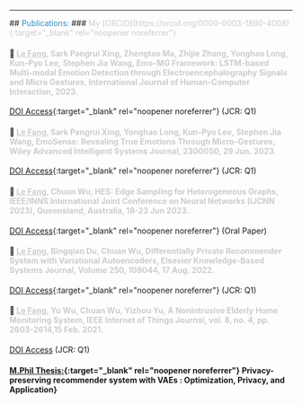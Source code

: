 <hr>
## <a id="pub"></a> <span style="color: #2E8BC0;">Publications: </span>
### <span style="color: #cccccc;"> My [ORCiD](https://orcid.org/0000-0003-1860-4008){:target="_blank" rel="noopener noreferrer"}</span>
<!-- My [Google Scholar](https://scholar.google.com/citations?user=AX-EmRgAAAAJ&hl=en){:target="_blank" rel="noopener noreferrer"} and -->

#### :page_facing_up:	 <span style="color: #cccccc;"> <u>Le Fang</u>, Sark Pangrui Xing, Zhengtao Ma, Zhijie Zhang, Yonghao Long, Kun-Pyo Lee, Stephen Jia Wang, Emo-MG Framework: LSTM-based Multi-modal Emotion Detection through Electroencephalography Signals and Micro Gestures, International Journal of Human–Computer Interaction, 2023.</span>
[DOI Access](https://doi.org/10.1080/10447318.2023.2228983){:target="_blank" rel="noopener noreferrer"} (JCR: Q1)

#### :page_facing_up:	 <span style="color: #cccccc;"> <u>Le Fang</u>, Sark Pangrui Xing, Yonghao Long, Kun-Pyo Lee, Stephen Jia Wang, EmoSense: Revealing True Emotions Through Micro-Gestures, Wiley Advanced Intelligent Systems Journal, 2300050, 29 Jun. 2023.</span>  
[DOI Access](https://doi.org/10.1002/aisy.202300050){:target="_blank" rel="noopener noreferrer"} (JCR: Q1)

#### :page_facing_up:	<span style="color: #cccccc;"> <u>Le Fang</u>, Chuan Wu, HES: Edge Sampling for Heterogeneous Graphs, IEEE/INNS International Joint Conference on Neural Networks (IJCNN 2023), Queensland, Australia, 18-23 Jun 2023.</span> 
[DOI Access](https://doi.org/10.1109/IJCNN54540.2023.10192005){:target="_blank" rel="noopener noreferrer"} (Oral Paper)

#### :page_facing_up:	 <span style="color: #cccccc;"> <u>Le Fang</u>, Bingqian Du, Chuan Wu, Differentially Private Recommender System with Variational Autoencoders, Elsevier Knowledge-Based Systems Journal, Volume 250, 109044, 17 Aug. 2022. </span> 
[DOI Access](https://doi.org/10.1016/j.knosys.2022.109044){:target="_blank" rel="noopener noreferrer"} (JCR: Q1)

#### :page_facing_up:	 <span style="color: #cccccc;"> <u>Le Fang</u>, Yu Wu, Chuan Wu, Yizhou Yu, A Nonintrusive Elderly Home Monitoring System, IEEE Internet of Things Journal, vol. 8, no. 4, pp. 2603-2614,15 Feb. 2021.</span>  
[DOI Access](https://ieeexplore.ieee.org/document/9177049) (JCR: Q1)

#### [M.Phil Thesis:](http://hdl.handle.net/10722/310289){:target="_blank" rel="noopener noreferrer"} Privacy-preserving recommender system with VAEs : Optimization, Privacy, and Application}
